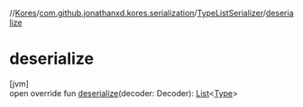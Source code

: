 //[Kores](../../../index.md)/[com.github.jonathanxd.kores.serialization](../index.md)/[TypeListSerializer](index.md)/[deserialize](deserialize.md)

# deserialize

[jvm]\
open override fun [deserialize](deserialize.md)(decoder: Decoder): [List](https://kotlinlang.org/api/latest/jvm/stdlib/kotlin.collections/-list/index.html)<[Type](https://docs.oracle.com/javase/8/docs/api/java/lang/reflect/Type.html)>

